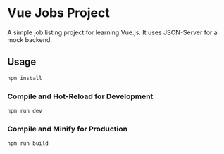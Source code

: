 # Vue Jobs Project

A simple job listing project for learning Vue.js. It uses JSON-Server for a mock backend.

## Usage

```sh
npm install
```

### Compile and Hot-Reload for Development

```sh
npm run dev
```

### Compile and Minify for Production

```sh
npm run build
```
